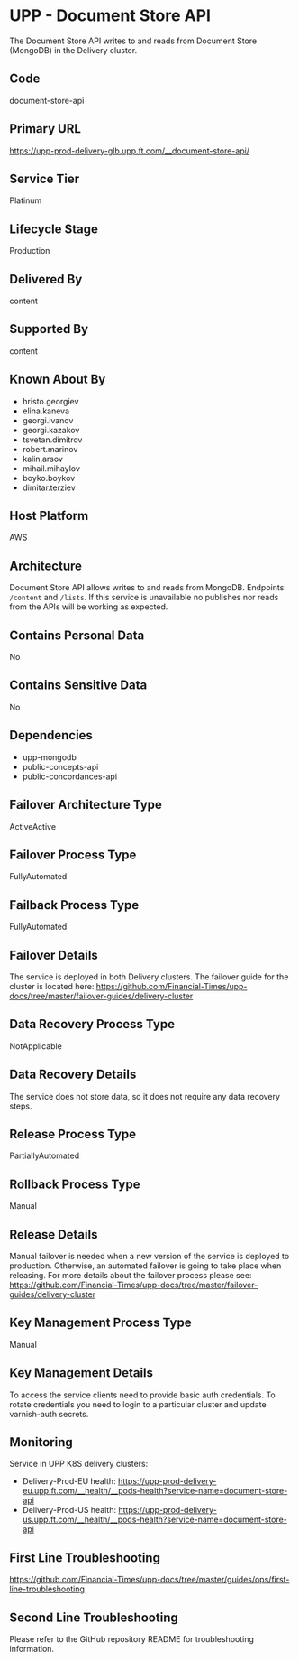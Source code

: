 # UPP - Document Store API

The Document Store API writes to and reads from Document Store (MongoDB) in the Delivery cluster.

## Code

document-store-api

## Primary URL

https://upp-prod-delivery-glb.upp.ft.com/__document-store-api/

## Service Tier

Platinum

## Lifecycle Stage

Production

## Delivered By

content

## Supported By

content

## Known About By

- hristo.georgiev
- elina.kaneva
- georgi.ivanov
- georgi.kazakov
- tsvetan.dimitrov
- robert.marinov
- kalin.arsov
- mihail.mihaylov
- boyko.boykov
- dimitar.terziev

## Host Platform

AWS

## Architecture

Document Store API allows writes to and reads from MongoDB. Endpoints: `/content` and `/lists`. If this service is unavailable no publishes nor reads from the APIs will be working as expected.

## Contains Personal Data

No

## Contains Sensitive Data

No

## Dependencies

- upp-mongodb
- public-concepts-api
- public-concordances-api

## Failover Architecture Type

ActiveActive

## Failover Process Type

FullyAutomated

## Failback Process Type

FullyAutomated

## Failover Details

The service is deployed in both Delivery clusters. The failover guide for the cluster is located here:
https://github.com/Financial-Times/upp-docs/tree/master/failover-guides/delivery-cluster

## Data Recovery Process Type

NotApplicable

## Data Recovery Details

The service does not store data, so it does not require any data recovery steps.

## Release Process Type

PartiallyAutomated

## Rollback Process Type

Manual

## Release Details

Manual failover is needed when a new version of the service is deployed to production. Otherwise, an automated failover is going to take place when releasing.
For more details about the failover process please see: https://github.com/Financial-Times/upp-docs/tree/master/failover-guides/delivery-cluster

## Key Management Process Type

Manual

## Key Management Details

To access the service clients need to provide basic auth credentials.
To rotate credentials you need to login to a particular cluster and update varnish-auth secrets.

## Monitoring

Service in UPP K8S delivery clusters:
- Delivery-Prod-EU health: https://upp-prod-delivery-eu.upp.ft.com/__health/__pods-health?service-name=document-store-api
- Delivery-Prod-US health: https://upp-prod-delivery-us.upp.ft.com/__health/__pods-health?service-name=document-store-api

## First Line Troubleshooting

https://github.com/Financial-Times/upp-docs/tree/master/guides/ops/first-line-troubleshooting

## Second Line Troubleshooting

Please refer to the GitHub repository README for troubleshooting information.
